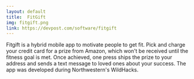 ```yaml
---
layout: default
title:  FitGift
img: fitgift.png
link: https://devpost.com/software/fitgift
---
```

Fitgift is a hybrid mobile app to motivate people to get fit. Pick and charge your credit card for a prize from Amazon, which won't be received until the fitness goal is met. Once achieved, one press ships the prize to your address and sends a text message to loved ones about your success. The app was developed during Northwestern's WildHacks.